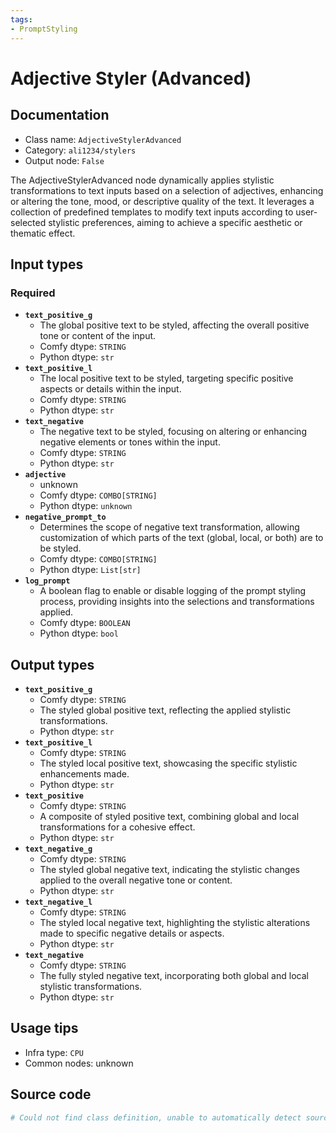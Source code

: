 ```yaml
---
tags:
- PromptStyling
---
```


# Adjective Styler (Advanced)
## Documentation
- Class name: `AdjectiveStylerAdvanced`
- Category: `ali1234/stylers`
- Output node: `False`

The AdjectiveStylerAdvanced node dynamically applies stylistic transformations to text inputs based on a selection of adjectives, enhancing or altering the tone, mood, or descriptive quality of the text. It leverages a collection of predefined templates to modify text inputs according to user-selected stylistic preferences, aiming to achieve a specific aesthetic or thematic effect.
## Input types
### Required
- **`text_positive_g`**
    - The global positive text to be styled, affecting the overall positive tone or content of the input.
    - Comfy dtype: `STRING`
    - Python dtype: `str`
- **`text_positive_l`**
    - The local positive text to be styled, targeting specific positive aspects or details within the input.
    - Comfy dtype: `STRING`
    - Python dtype: `str`
- **`text_negative`**
    - The negative text to be styled, focusing on altering or enhancing negative elements or tones within the input.
    - Comfy dtype: `STRING`
    - Python dtype: `str`
- **`adjective`**
    - unknown
    - Comfy dtype: `COMBO[STRING]`
    - Python dtype: `unknown`
- **`negative_prompt_to`**
    - Determines the scope of negative text transformation, allowing customization of which parts of the text (global, local, or both) are to be styled.
    - Comfy dtype: `COMBO[STRING]`
    - Python dtype: `List[str]`
- **`log_prompt`**
    - A boolean flag to enable or disable logging of the prompt styling process, providing insights into the selections and transformations applied.
    - Comfy dtype: `BOOLEAN`
    - Python dtype: `bool`
## Output types
- **`text_positive_g`**
    - Comfy dtype: `STRING`
    - The styled global positive text, reflecting the applied stylistic transformations.
    - Python dtype: `str`
- **`text_positive_l`**
    - Comfy dtype: `STRING`
    - The styled local positive text, showcasing the specific stylistic enhancements made.
    - Python dtype: `str`
- **`text_positive`**
    - Comfy dtype: `STRING`
    - A composite of styled positive text, combining global and local transformations for a cohesive effect.
    - Python dtype: `str`
- **`text_negative_g`**
    - Comfy dtype: `STRING`
    - The styled global negative text, indicating the stylistic changes applied to the overall negative tone or content.
    - Python dtype: `str`
- **`text_negative_l`**
    - Comfy dtype: `STRING`
    - The styled local negative text, highlighting the stylistic alterations made to specific negative details or aspects.
    - Python dtype: `str`
- **`text_negative`**
    - Comfy dtype: `STRING`
    - The fully styled negative text, incorporating both global and local stylistic transformations.
    - Python dtype: `str`
## Usage tips
- Infra type: `CPU`
- Common nodes: unknown


## Source code
```python
# Could not find class definition, unable to automatically detect source code
```
